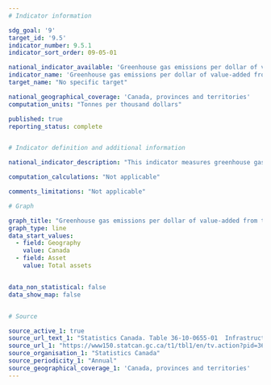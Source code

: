 ```yaml
---
# Indicator information

sdg_goal: '9'
target_id: '9.5'
indicator_number: 9.5.1
indicator_sort_order: 09-05-01

national_indicator_available: 'Greenhouse gas emissions per dollar of value-added from the production of infrastructure assets'
indicator_name: 'Greenhouse gas emissions per dollar of value-added from the production of infrastructure assets'
target_name: "No specific target"

national_geographical_coverage: 'Canada, provinces and territories'
computation_units: "Tonnes per thousand dollars"

published: true
reporting_status: complete


# Indicator definition and additional information

national_indicator_description: "This indicator measures greenhouse gas emissions per dollar of value-added from the production of infrastructure assets. Variances in greenhouse gas emissions per value added occur as the production of certain infrastructure assets results in more emissions than others."

computation_calculations: "Not applicable"

comments_limitations: "Not applicable"

# Graph

graph_title: "Greenhouse gas emissions per dollar of value-added from the production of infrastructure assets"
graph_type: line
data_start_values:
  - field: Geography
    value: Canada
  - field: Asset
    value: Total assets


data_non_statistical: false
data_show_map: false


# Source

source_active_1: true
source_url_text_1: "Statistics Canada. Table 36-10-0655-01  Infrastructure Economic Accounts, Environmental Perspective"
source_url_1: "https://www150.statcan.gc.ca/t1/tbl1/en/tv.action?pid=3610065501"
source_organisation_1: "Statistics Canada"
source_periodicity_1: "Annual"
source_geographical_coverage_1: 'Canada, provinces and territories'
---
```

